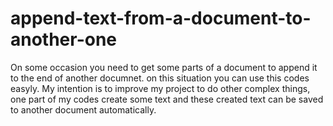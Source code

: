 # append-text-from-a-document-to-another-one
On some occasion you need to get some parts of a document to append it to the end of another documnet.
on this situation you can use this codes easyly.
My intention is to improve my project to do other complex things, one part of my codes create some text and these created text can be saved to another document automatically.
